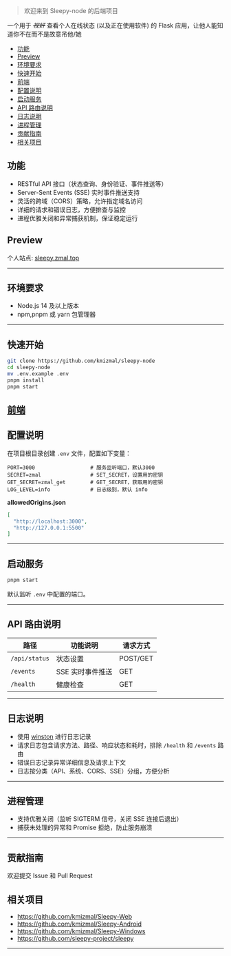 > 欢迎来到 Sleepy-node 的后端项目

一个用于 ~~*视奸*~~ 查看个人在线状态 (以及正在使用软件) 的 Flask 应用，让他人能知道你不在而不是故意吊他/她

- [功能](#功能)
- [Preview](#preview)
- [环境要求](#环境要求)
- [快速开始](#快速开始)
- [前端](#前端)
- [配置说明](#配置说明)
- [启动服务](#启动服务)
- [API 路由说明](#api-路由说明)
- [日志说明](#日志说明)
- [进程管理](#进程管理)
- [贡献指南](#贡献指南)
- [相关项目](#相关项目)


##  功能

* RESTful API 接口（状态查询、身份验证、事件推送等）
* Server-Sent Events (SSE) 实时事件推送支持
* 灵活的跨域（CORS）策略，允许指定域名访问
* 详细的请求和错误日志，方便排查与监控
* 进程优雅关闭和异常捕获机制，保证稳定运行
  
## Preview
个人站点: [sleepy.zmal.top](https://sleepy.zmal.top)

---

## 环境要求

* Node.js 14 及以上版本
* npm,pnpm 或 yarn 包管理器

---

## 快速开始

```bash
git clone https://github.com/kmizmal/sleepy-node
cd sleepy-node
mv .env.example .env
pnpm install
pnpm start
```

[前端](https://github.com/kmizmal/Sleepy-Web)
---

## 配置说明

在项目根目录创建 `.env` 文件，配置如下变量：

```env
PORT=3000                  # 服务监听端口，默认3000
SECRET=zmal                # SET_SECRET，设置用的密钥
GET_SECRET=zmal_get        # GET_SECRET，获取用的密钥
LOG_LEVEL=info             # 日志级别，默认 info
```

**allowedOrigins.json**

```json
[
  "http://localhost:3000",
  "http://127.0.0.1:5500"
]
```

---

## 启动服务

```bash
pnpm start
```

默认监听 `.env` 中配置的端口。

---

## API 路由说明

| 路径          | 功能说明         | 请求方式 |
| ------------- | ---------------- | -------- |
| `/api/status` | 状态设置         | POST/GET |
| `/events`     | SSE 实时事件推送 | GET      |
| `/health`     | 健康检查         | GET      |

---

## 日志说明

* 使用 [winston](https://github.com/winstonjs/winston) 进行日志记录
* 请求日志包含请求方法、路径、响应状态和耗时，排除 `/health` 和 `/events` 路由
* 错误日志记录异常详细信息及请求上下文
* 日志按分类（API、系统、CORS、SSE）分组，方便分析

---

## 进程管理

* 支持优雅关闭（监听 SIGTERM 信号，关闭 SSE 连接后退出）
* 捕获未处理的异常和 Promise 拒绝，防止服务崩溃

---

## 贡献指南

欢迎提交 Issue 和 Pull Request

## 相关项目
- https://github.com/kmizmal/Sleepy-Web
- https://github.com/kmizmal/Sleepy-Android
- https://github.com/kmizmal/Sleepy-Windows
- https://github.com/sleepy-project/sleepy

---
